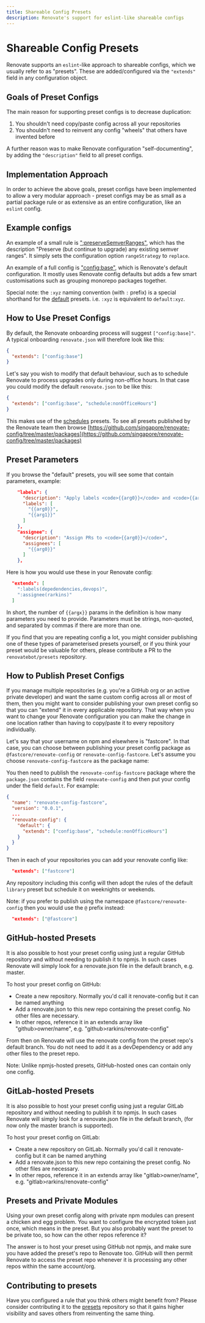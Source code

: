 ```yaml
---
title: Shareable Config Presets
description: Renovate's support for eslint-like shareable configs
---
```


# Shareable Config Presets

Renovate supports an `eslint`-like approach to shareable configs, which we usually refer to as "presets". These are added/configured via the `"extends"` field in any configuration object.

## Goals of Preset Configs

The main reason for supporting preset configs is to decrease duplication:

1.  You shouldn't need copy/paste config across all your repositories
2.  You shouldn't need to reinvent any config "wheels" that others have invented before

A further reason was to make Renovate configuration "self-documenting", by adding the `"description"` field to all preset configs.

## Implementation Approach

In order to achieve the above goals, preset configs have been implemented to allow a very modular approach - preset configs may be as small as a partial package rule or as extensive as an entire configuration, like an `eslint` config.

## Example configs

An example of a small rule is [":preserveSemverRanges"](https://github.com/singapore/renovate-config/blob/ad65548cd1612ce1d93b2139df7d0f53b3350c3a/packages/renovate-config-default/package.json#L32-L35), which has the description "Preserve (but continue to upgrade) any existing semver ranges". It simply sets the configuration option `rangeStrategy` to `replace`.

An example of a full config is ["config:base"](https://github.com/singapore/renovate-config/blob/master/packages/renovate-config-config/package.json#L16-L32), which is Renovate's default configuration. It mostly uses Renovate config defaults but adds a few smart customisations such as grouping monorepo packages together.

Special note: the `:xyz` naming convention (with `:` prefix) is a special shorthand for the [default](https://github.com/singapore/renovate-config/tree/master/packages/renovate-config-default) presets. i.e. `:xyz` is equivalent to `default:xyz`.

## How to Use Preset Configs

By default, the Renovate onboarding process will suggest `["config:base]"`. A typical onboarding `renovate.json` will therefore look like this:

```json
{
  "extends": ["config:base"]
}
```

Let's say you wish to modify that default behaviour, such as to schedule Renovate to process upgrades only during non-office hours. In that case you could modify the default `renovate.json` to be like this:

```json
{
  "extends": ["config:base", "schedule:nonOfficeHours"]
}
```

This makes use of the [schedules](https://github.com/singapore/renovate-config/blob/master/packages/renovate-config-schedule/package.json) presets. To see all presets published by the Renovate team then browse [https://github.com/singapore/renovate-config/tree/master/packages](https://github.com/singapore/renovate-config/tree/master/packages)

## Preset Parameters

If you browse the "default" presets, you will see some that contain parameters, example:

```json
    "labels": {
      "description": "Apply labels <code>{{arg0}}</code> and <code>{{arg1}}</code> to PRs",
      "labels": [
        "{{arg0}}",
        "{{arg1}}"
      ]
    },
    "assignee": {
      "description": "Assign PRs to <code>{{arg0}}</code>",
      "assignees": [
        "{{arg0}}"
      ]
    },
```

Here is how you would use these in your Renovate config:

```json
  "extends": [
    ":labels(depedendencies,devops)",
    ":assignee(rarkins)"
  ]
```

In short, the number of `{{argx}}` params in the definition is how many parameters you need to provide. Parameters must be strings, non-quoted, and separated by commas if there are more than one.

If you find that you are repeating config a lot, you might consider publishing one of these types of parameterised presets yourself, or if you think your preset would be valuable for others, please contribute a PR to the `renovatebot/presets` repository.

## How to Publish Preset Configs

If you manage multiple repositories (e.g. you're a GitHub org or an active private developer) and want the same custom config across all or most of them, then you might want to consider publishing your own preset config so that you can "extend" it in every applicable repository. That way when you want to change your Renovate configuration you can make the change in one location rather than having to copy/paste it to every repository individually.

Let's say that your username on npm and elsewhere is "fastcore". In that case, you can choose between publishing your preset config package as `@fastcore/renovate-config` or `renovate-config-fastcore`. Let's assume you choose `renovate-config-fastcore` as the package name:

You then need to publish the `renovate-config-fastcore` package where the `package.json` contains the field `renovate-config` and then put your config under the field `default`. For example:

```json
{
  "name": "renovate-config-fastcore",
  "version": "0.0.1",
  ...
  "renovate-config": {
    "default": {
      "extends": ["config:base", "schedule:nonOfficeHours"]
    }
  }
}
```

Then in each of your repositories you can add your renovate config like:

```json
  "extends": ["fastcore"]
```

Any repository including this config will then adopt the rules of the default `library` preset but schedule it on weeknights or weekends.

Note: if you prefer to publish using the namespace `@fastcore/renovate-config` then you would use the `@` prefix instead:

```json
  "extends": ["@fastcore"]
```

## GitHub-hosted Presets

It is also possible to host your preset config using just a regular GitHub repository and without needing to publish it to npmjs. In such cases Renovate will simply look for a renovate.json file in the default branch, e.g. master.

To host your preset config on GitHub:

- Create a new repository. Normally you'd call it renovate-config but it can be named anything
- Add a renovate.json to this new repo containing the preset config. No other files are necessary.
- In other repos, reference it in an extends array like "github>owner/name", e.g. "github>rarkins/renovate-config"

From then on Renovate will use the renovate config from the preset repo's default branch. You do not need to add it as a devDependency or add any other files to the preset repo.

Note: Unlike npmjs-hosted presets, GitHub-hosted ones can contain only one config.

## GitLab-hosted Presets

It is also possible to host your preset config using just a regular GitLab repository and without needing to publish it to npmjs. In such cases Renovate will simply look for a renovate.json file in the default branch, (for now only the master branch is supported).

To host your preset config on GitLab:

- Create a new repository on GitLab. Normally you'd call it renovate-config but it can be named anything
- Add a renovate.json to this new repo containing the preset config. No other files are necessary.
- In other repos, reference it in an extends array like "gitlab>owner/name", e.g. "gitlab>rarkins/renovate-config"

## Presets and Private Modules

Using your own preset config along with private npm modules can present a chicken and egg problem. You want to configure the encrypted token just once, which means in the preset. But you also probably want the preset to be private too, so how can the other repos reference it?

The answer is to host your preset using GitHub not npmjs, and make sure you have added the preset's repo to Renovate too. GitHub will then permit Renovate to access the preset repo whenever it is processing any other repos within the same account/org.

## Contributing to presets

Have you configured a rule that you think others might benefit from? Please consider contributing it to the [presets](https://github.com/renovatebot/presets) repository so that it gains higher visibility and saves others from reinventing the same thing.
